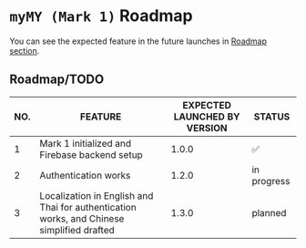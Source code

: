 # `myMY (Mark 1)` Roadmap

You can see the expected feature in the future launches in [Roadmap section](#roadmaptodo).

## Roadmap/TODO

|   NO. |          FEATURE         | EXPECTED LAUNCHED BY VERSION | STATUS |
|-------|--------------------------|------------------------------|--------|
|   1   | Mark 1 initialized and Firebase backend setup | 1.0.0 | ✅ |
|   2   | Authentication works | 1.2.0 | in progress |
|   3   | Localization in English and Thai for authentication works, and Chinese simplified drafted | 1.3.0 | planned |
